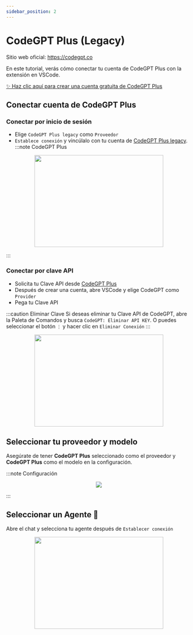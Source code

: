 ```yaml
---
sidebar_position: 2
---
```


# CodeGPT Plus (Legacy)

Sitio web oficial: https://codegpt.co

En este tutorial, verás cómo conectar tu cuenta de CodeGPT Plus con la extensión en VSCode.

[✨ Haz clic aquí para crear una cuenta gratuita de CodeGPT Plus](https://account.codegpt.co/auth/register)

## Conectar cuenta de CodeGPT Plus

### Conectar por inicio de sesión
- Elige `CodeGPT Plus legacy` como `Proveedor`
- `Establece conexión` y vincúlalo con tu cuenta de [CodeGPT Plus legacy](https://account.codegpt.co/).
:::note CodeGPT Plus
<p align="center">
    <img width="350" height="250" src="https://github.com/davila7/code-gpt-docs/assets/37567214/6798ab1f-5d19-407a-bc28-b4a5b9ea9b3f" />
</p>
:::

### Conectar por clave API
  - Solicita tu Clave API desde [CodeGPT Plus](https://plus.codegpt.co/settings/apikey)
  - Después de crear una cuenta, abre VSCode y elige CodeGPT como `Provider`
  - Pega tu Clave API

:::caution Eliminar Clave
Si deseas eliminar tu Clave API de CodeGPT, abre la Paleta de Comandos y busca `CodeGPT: Eliminar API KEY`. O puedes seleccionar el botón `⋮` y hacer clic en `Eliminar Conexión`
:::

<p align="center">
      <img width="350" height="250" src="https://github.com/davila7/code-gpt-docs/assets/37567214/7a786f2e-f65d-4862-a1f7-61b705ff1cd5" />
</p>

## Seleccionar tu proveedor y modelo
Asegúrate de tener **CodeGPT Plus** seleccionado como el proveedor y **CodeGPT Plus** como el modelo en la configuración.

:::note Configuración
<p align="center">
    <img src="https://github-production-user-asset-6210df.s3.amazonaws.com/6216945/274446065-993eca0d-30e3-4642-8e08-c5e51381f0e6.png" />
</p>
:::

## Seleccionar un Agente 🤖
Abre el chat y selecciona tu agente después de `Establecer conexión`

<p align="center">
      <img width="350" height="250" src="https://github.com/davila7/code-gpt-docs/assets/37567214/774ca6a0-4e00-4e3f-b001-51c834dc5ecf" />
</p>
